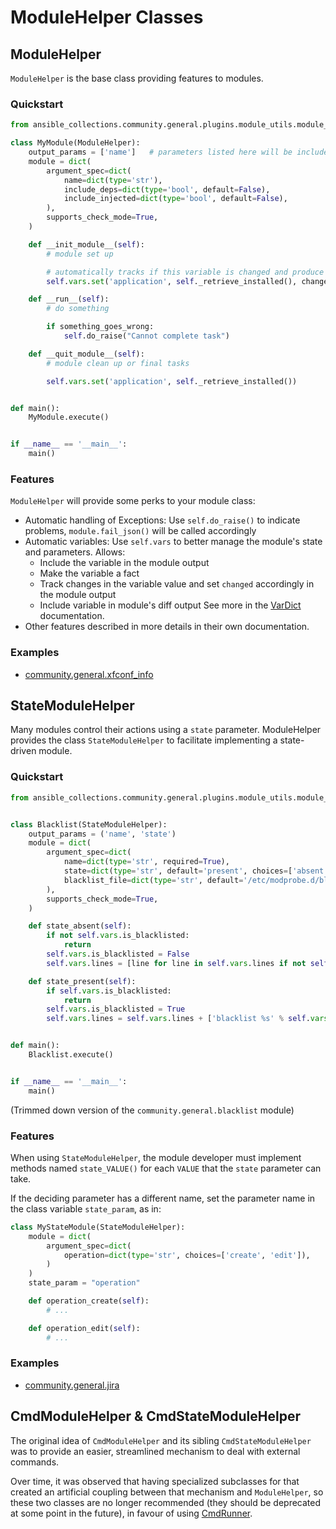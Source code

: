 ModuleHelper Classes
====================

## ModuleHelper

`ModuleHelper` is the base class providing features to modules.

### Quickstart

```python
from ansible_collections.community.general.plugins.module_utils.module_helper import ModuleHelper

class MyModule(ModuleHelper):
    output_params = ['name']   # parameters listed here will be included in the module output
    module = dict(
        argument_spec=dict(
            name=dict(type='str'),
            include_deps=dict(type='bool', default=False),
            include_injected=dict(type='bool', default=False),
        ),
        supports_check_mode=True,
    )

    def __init_module__(self):
        # module set up

        # automatically tracks if this variable is changed and produce diff
        self.vars.set('application', self._retrieve_installed(), change=True, diff=True)

    def __run__(self):
        # do something

        if something_goes_wrong:
            self.do_raise("Cannot complete task")

    def __quit_module__(self):
        # module clean up or final tasks

        self.vars.set('application', self._retrieve_installed())


def main():
    MyModule.execute()


if __name__ == '__main__':
    main()
```

### Features

`ModuleHelper` will provide some perks to your module class:
* Automatic handling of Exceptions:
  Use `self.do_raise()` to indicate problems, `module.fail_json()` will be called accordingly
* Automatic variables:
  Use `self.vars` to better manage the module's state and parameters. Allows:
  * Include the variable in the module output
  * Make the variable a fact
  * Track changes in the variable value and set `changed` accordingly in the module output
  * Include variable in module's diff output
  See more in the [VarDict](var-dict.md) documentation.
* Other features described in more details in their own documentation.

### Examples

* [community.general.xfconf_info](https://github.com/ansible-collections/community.general/blob/main/plugins/modules/system/xfconf_info.py)

## StateModuleHelper

Many modules control their actions using a `state` parameter. ModuleHelper provides the class
`StateModuleHelper` to facilitate implementing a state-driven module.

### Quickstart

```python
from ansible_collections.community.general.plugins.module_utils.module_helper import StateModuleHelper


class Blacklist(StateModuleHelper):
    output_params = ('name', 'state')
    module = dict(
        argument_spec=dict(
            name=dict(type='str', required=True),
            state=dict(type='str', default='present', choices=['absent', 'present']),
            blacklist_file=dict(type='str', default='/etc/modprobe.d/blacklist-ansible.conf'),
        ),
        supports_check_mode=True,
    )

    def state_absent(self):
        if not self.vars.is_blacklisted:
            return
        self.vars.is_blacklisted = False
        self.vars.lines = [line for line in self.vars.lines if not self.pattern.match(line.strip())]

    def state_present(self):
        if self.vars.is_blacklisted:
            return
        self.vars.is_blacklisted = True
        self.vars.lines = self.vars.lines + ['blacklist %s' % self.vars.name]


def main():
    Blacklist.execute()


if __name__ == '__main__':
    main()
```

(Trimmed down version of the `community.general.blacklist` module)

### Features

When using `StateModuleHelper`, the module developer must implement methods named
`state_VALUE()` for each `VALUE` that the `state` parameter can take.

If the deciding parameter has a different name, set the parameter name in the
class variable `state_param`, as in:

```python
class MyStateModule(StateModuleHelper):
    module = dict(
        argument_spec=dict(
            operation=dict(type='str', choices=['create', 'edit']),
        )
    )
    state_param = "operation"

    def operation_create(self):
        # ...

    def operation_edit(self):
        # ...
```

### Examples

* [community.general.jira](https://github.com/ansible-collections/community.general/blob/main/plugins/modules/web_infrastructure/jira.py)

## CmdModuleHelper & CmdStateModuleHelper

The original idea of `CmdModuleHelper` and its sibling `CmdStateModuleHelper`
was to provide an easier, streamlined mechanism to deal with external commands.

Over time, it was observed that having specialized subclasses for that created
an artificial coupling between that mechanism and `ModuleHelper`, so these
two classes are no longer recommended (they should be deprecated at some point
in the future), in favour of using [CmdRunner](cmd-runner.md).

